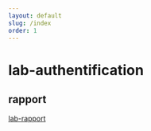 ```yaml
---
layout: default
slug: /index
order: 1
---
```



# lab-authentification

## rapport 
[lab-rapport](https://labs-web.github.io/lab_authentification/rapport.html)
